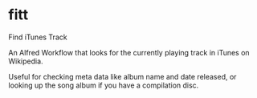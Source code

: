 fitt
====

Find iTunes Track

An Alfred Workflow that looks for the currently playing track in iTunes on Wikipedia.

Useful for checking meta data like album name and date released, or looking up the song album if you have a compilation disc.
